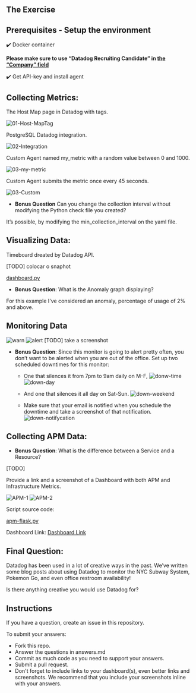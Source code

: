 ## The Exercise




## Prerequisites - Setup the environment

:heavy_check_mark: Docker container

**Please make sure to use “Datadog Recruiting Candidate” in [the “Company” field](https://a.cl.ly/wbuPdEBy)**

:heavy_check_mark: Get API-key and install agent

## Collecting Metrics:


The Host Map page in Datadog with tags. 

![01-Host-MapTag](01-Host-MapTag.png)

PostgreSQL Datadog integration.

![02-Integration](02-Integration.png)

Custom Agent named my_metric with a random value between 0 and 1000.

![03-my-metric](03-my-metric.png)

Custom Agent submits the metric once every 45 seconds.

![03-Custom](03-Custom.png)

* **Bonus Question** Can you change the collection interval without modifying the Python check file you created?

It’s possible, by modifying the min_collection_interval on the yaml file. 

## Visualizing Data:

Timeboard dreated by Datadog API.

[TODO] colocar o snaphot

[dashboard.py](dashboard.py)

* **Bonus Question**: What is the Anomaly graph displaying?

For this example I've considered an anomaly, percentage of usage of 2% and above.

## Monitoring Data

![warn](warn.png)
![alert](alert.png)
[TODO] take a screenshot



* **Bonus Question**: Since this monitor is going to alert pretty often, you don’t want to be alerted when you are out of the office. Set up two scheduled downtimes for this monitor:

  * One that silences it from 7pm to 9am daily on M-F,
  ![donw-time](donw-time.png)
  ![down-day](down-day.png)
  
  * And one that silences it all day on Sat-Sun.
  ![down-weekend](down-weekend.png)
  
  * Make sure that your email is notified when you schedule the downtime and take a screenshot of that notification.
  ![down-notifycation](down-notifycation.png)

## Collecting APM Data:



* **Bonus Question**: What is the difference between a Service and a Resource?

[TODO] 

Provide a link and a screenshot of a Dashboard with both APM and Infrastructure Metrics.

![APM-1](APM-1.png)
![APM-2](APM-2.png)

Script source code:

[apm-flask.py](apm-flask.py)

Dashboard Link:
[Dashboard Link](https://us3.datadoghq.com/dash/integration/156/apm-traces---estimated-usage?from_ts=1649007993943&to_ts=1649011593943&live=true)


## Final Question:

Datadog has been used in a lot of creative ways in the past. We’ve written some blog posts about using Datadog to monitor the NYC Subway System, Pokemon Go, and even office restroom availability!

Is there anything creative you would use Datadog for?

## Instructions

If you have a question, create an issue in this repository.

To submit your answers:

* Fork this repo.
* Answer the questions in answers.md
* Commit as much code as you need to support your answers.
* Submit a pull request.
* Don't forget to include links to your dashboard(s), even better links and screenshots. We recommend that you include your screenshots inline with your answers.

